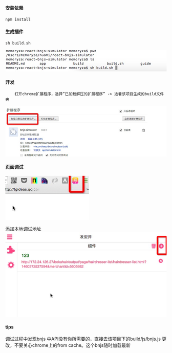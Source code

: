 #### 安装依赖

```shell
npm install
```


#### 生成插件

```shell
sh build.sh
```
<img src="./guide/build.png"/>



#### 开发

```shell
	打开chrome扩展程序，选择”已加载解压的扩展程序” -> 选着该项目生成的build文件夹
```

<img src="./guide/plugin.png"/>

#### 页面调试
<img src="./guide/debug_btn.png" />

添加本地调试地址
<img src="./guide/debug_page.png" />

#### tips

调试过程中发现bnjs 中API没有你所需要的，直接去该项目下的build/js/bnjs.js 更改，不要关心chrome上的from cache。这个bnjs随时加载最新